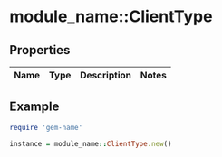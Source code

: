 # module_name::ClientType

## Properties

| Name | Type | Description | Notes |
| ---- | ---- | ----------- | ----- |

## Example

```ruby
require 'gem-name'

instance = module_name::ClientType.new()
```

